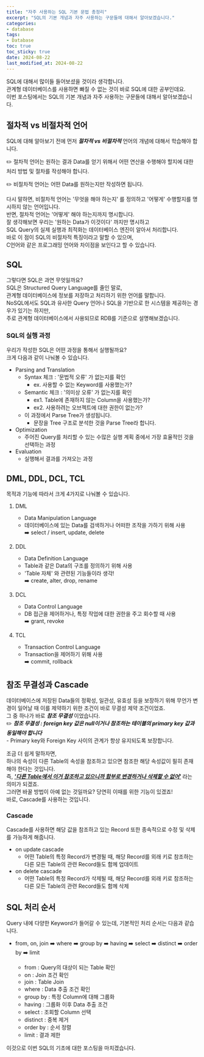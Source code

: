 ```yaml
---
title: "자주 사용하는 SQL 기본 문법 총정리"
excerpt: "SQL의 기본 개념과 자주 사용하는 구문들에 대해서 알아보겠습니다."
categories: 
- database
tags:
- Database
toc: true
toc_sticky: true
date: 2024-08-22
last_modified_at: 2024-08-22
---
```


SQL에 대해서 많이들 들어보셨을 것이라 생각합니다.  
관계형 데이터베이스를 사용하면 빠질 수 없는 것이 바로 SQL에 대한 공부인데요.  
이번 포스팅에서는 SQL의 기본 개념과 자주 사용하는 구문들에 대해서 알아보겠습니다.  

## 절차적 vs 비절차적 언어
SQL에 대해 알아보기 전에 먼저 **_절차적 vs 비절차적_** 언어의 개념에 대해서 학습해야 합니다.  

:pencil2:
절차적 언어는 원하는 결과 Data를 얻기 위해서 어떤 연산을 수행해야 할지에 대한  
처리 방법 및 절차를 작성해야 합니다.

:pencil2:
비절차적 언어는 어떤 Data를 원하는지만 작성하면 됩니다. 

다시 말하면, 비절차적 언어는 '무엇을 해야 하는지' 를 정의하고 '어떻게' 수행할지를 명시하지 않는 언어입니다.  
반면, 절차적 언어는 '어떻게' 해야 하는지까지 명시합니다.  
잘 생각해보면 우리는 '원하는 Data가 이것이다' 까지만 명시하고   
SQL Query의 실제 실행과 최적화는 데이터베이스 엔진이 알아서 처리합니다.   
바로 이 점이 SQL의 비절차적 특징이라고 말할 수 있으며,   
C언어와 같은 프로그래밍 언어와 차이점을 보인다고 할 수 있습니다.  

## SQL
그렇다면 SQL은 과연 무엇일까요?  
SQL은 Structured Query Language를 줄인 말로,  
관계형 데이터베이스에 정보를 저장하고 처리하기 위한 언어를 말합니다.  
NoSQL에서도 SQL과 유사한 Query 언어나 SQL을 기반으로 한 시스템을 제공하는 경우가 있기는 하지만,  
주로 관계형 데이터베이스에서 사용되므로 RDB를 기준으로 설명해보겠습니다.  

### SQL의 실행 과정
우리가 작성한 SQL은 어떤 과정을 통해서 실행될까요?  
크게 다음과 같이 나눠볼 수 있습니다.  

- Parsing and Translation
    - Syntax 체크 : '문법적 오류' 가 없는지를 확인 
        - ex. 사용할 수 없는 Keyword를 사용했는가?  
    - Semantic 체크 : '의미상 오류' 가 없는지를 확인 
	    - ex1. Table에 존재하지 않는 Column을 사용했는가?
        - ex2. 사용하려는 오브젝트에 대한 권한이 없는가?  
	- 이 과정에서 Parse Tree가 생성됩니다.
        - 문장을 Tree 구조로 분석한 것을 Parse Tree라 합니다.   
- Optimization
    - 주어진 Query를 처리할 수 있는 수많은 실행 계획 중에서 가장 효율적인 것을 선택하는 과정 
- Evaluation
    - 실행해서 결과를 가져오는 과정 

## DML, DDL, DCL, TCL 
목적과 기능에 따라서 크게 4가지로 나눠볼 수 있습니다.  

1. DML
    - Data Manipulation Language  
    - 데이터베이스에 있는 Data를 검색하거나 어떠한 조작을 가하기 위해 사용   
    :arrow_right: select / insert, update, delete

2. DDL
    - Data Definition Language
    - Table과 같은 Data의 구조를 정의하기 위해 사용
    - 'Table 자체' 와 관련된 기능들이라 생각!  
    :arrow_right: create, alter, drop, rename

3. DCL
    - Data Control Language
    - DB 접근을 제어하거나, 특정 작업에 대한 권한을 주고 회수할 때 사용  
    :arrow_right: grant, revoke

4. TCL
    - Transaction Control Language
    - Transaction을 제어하기 위해 사용  
    :arrow_right: commit, rollback 

## 참조 무결성과 Cascade
데이터베이스에 저장된 Data들의 정확성, 일관성, 유효성 등을 보장하기 위해 무언가 변경이 일어날 때 이를 제약하기 위한 조건이 바로 무결성 제약 조건이었죠.  
그 중 하나가 바로 **_참조 무결성_** 이었습니다.  
:pencil2:
**_참조 무결성 : foreign key 값은 null이거나 참조하는 테이블의 primary key 값과 동일해야 합니다_**  
    - Primary key와 Foreign Key 사이의 관계가 항상 유지되도록 보장합니다. 

조금 더 쉽게 말하자면,  
하나의 속성이 다른 Table의 속성을 참조하고 있으면 참조한 해당 속성값이 필히 존재해야 한다는 것입니다.  
즉, **_<u>'다른 Table에서 이거 참조하고 있으니까 함부로 변경하거나 삭제할 수 없어'</u>_** 라는 의미가 되겠죠.  
그러면 바꿀 방법이 아예 없는 것일까요? 당연히 이때를 위한 기능이 있겠죠!  
바로, Cascade를 사용하는 것입니다.  

### Cascade
Cascade를 사용하면 해당 값을 참조하고 있는 Record 또한 종속적으로 수정 및 삭제를 가능하게 해줍니다.  

- on update cascade
    - 어떤 Table의 특정 Record가 변경될 때, 해당 Record를 외래 키로 참조하는 다른 모든 Table의 관련 Record들도 함께 업데이트  
- on delete cascade
    - 어떤 Table의 특정 Record가 삭제될 때, 해당 Record를 외래 키로 참조하는 다른 모든 Table의 관련 Record들도 함께 삭제 

## SQL 처리 순서
Query 내에 다양한 Keyword가 들어갈 수 있는데, 기본적인 처리 순서는 다음과 같습니다.  
- from, on, join :arrow_right: where :arrow_right: group by :arrow_right: having :arrow_right: select :arrow_right: distinct :arrow_right: order by :arrow_right: limit

    - from : Query의 대상이 되는 Table 확인
    - on : Join 조건 확인
    - join : Table Join
    - where : Data 추출 조건 확인
    - group by : 특정 Column에 대해 그룹화
    - having : 그룹화 이후 Data 추출 조건 
    - select : 조회할 Column 선택
    - distinct : 중복 제거
    - order by : 순서 정렬
    - limit : 결과 제한

이것으로 이번 SQL의 기초에 대한 포스팅을 마치겠습니다.  